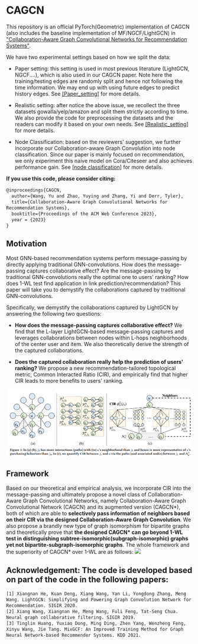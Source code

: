 # CAGCN
This repository is an official PyTorch(Geometric) implementation of CAGCN (also includes the baseline implementation of MF/NGCF/LightGCN) in ["Collaboration-Aware Graph Convolutional Networks for
Recommendation Systems"](https://arxiv.org/abs/2207.06221).

We have two experimental settings based on how we split the data:
* Paper setting: this setting is used in most previous literature (LightGCN, NGCF....), which is also used in our CAGCN paper. Note here the training/testing edges are randomly split and hence not following the time information. We may end up with using future edges to predict history edges. See [[Paper_setting]](./Paper_setting/.) for more details.

* Realistic setting: after notice the above issue, we recollect the three datasets gowalla/yelp/amazon and split them strictly according to time. We also provide the code for preprocessing the datasets and the readers can modify it based on your own needs. See [[Realistic_setting]](./Realistic_setting/.) for more details.

* Node Classification: based on the reviewers' suggestion, we further incorporate our Collaboration-aware Graph Convolution into node classification. Since our paper is mainly focused on recommendation, we only experiment this naive model on Cora/Citeseer and also achieves performance gain. See [[node classification]](./node_classification/.) for more details.

**If you use this code, please consider citing:**
```linux
@inproceedings{CAGCN,
  author={Wang, Yu and Zhao, Yuying and Zhang, Yi and Derr, Tyler},
  title={Collaboration-Aware Graph Convolutional Networks for Recommendation Systems},
  booktitle={Proceedings of the ACM Web Conference 2023},
  year = {2023}
}
```

## Motivation
Most GNN-based recommendation systems perform message-passing by directly applying traditional GNN-convolutions. How does the message-passing captures collaborative effect? Are the message-passing by traditional GNN-convolutions really the optimal one to users' ranking? How does 1-WL test find application in link prediction/recommendation? This paper will take you to demystify the collaborations captured by traditional GNN-convolutions.

Specifically, we demystify the collaborations captured by LightGCN by answering the following two questions:
- **How does the message-passing captures collaborative effect?** We find that the L-layer LightGCN-based message-passing captures and leverages collaborations between nodes within L-hops neighborhoods of the center user and item. We also theoretically derive the strength of the captured collaborations.

- **Does the captured collaboration really help the prediction of users' ranking?** We propose a new recommendation-tailored topological metric, Common Interacted Ratio (CIR), and empirically find that higher CIR leads to more benefits to users' ranking.

![](./img/analysis.png)

## Framework
Based on our theoretical and empirical analysis, we incorporate CIR into the message-passing and ultimately propose a novel class of Collaboration-Aware Graph Convolutional Networks, namely Collaboration-Aware Graph Convolutional Network (CAGCN) and its augmented version (CAGCN*), both of which are able to **selectively pass information of neighbors based on their CIR via the designed Collaboration-Aware Graph Convolution**. We also propose a brandly new type of graph isomorphism for bipartite graphs and theoretically prove that **the designed CAGCN\* can go beyond 1-WL test in distinguishing subtree-isomorphic(subgraph-isomorphic) graphs yet not bipartite-subgraph-isomorphic graphs**. The whole framework and the superiority of CAGCN* over 1-WL are as follows:
![](./img/1wl_github.png)



## Acknowledgement: The code is developed based on part of the code in the following papers:
```linux
[1] Xiangnan He, Kuan Deng, Xiang Wang, Yan Li, Yongdong Zhang, Meng Wang. LightGCN: Simplifying and Powering Graph Convolution Network for Recommendation. SIGIR 2020.
[2] Xiang Wang, Xiangnan He, Meng Wang, Fuli Feng, Tat-Seng Chua. Neural graph collaborative filtering. SIGIR 2019.
[3] Tinglin Huang, Yuxiao Dong, Ming Ding, Zhen Yang, Wenzheng Feng, Xinyu Wang, Jie Tang. MixGCF: An Improved Training Method for Graph Neural Network-based Recommender Systems. KDD 2021.
```
